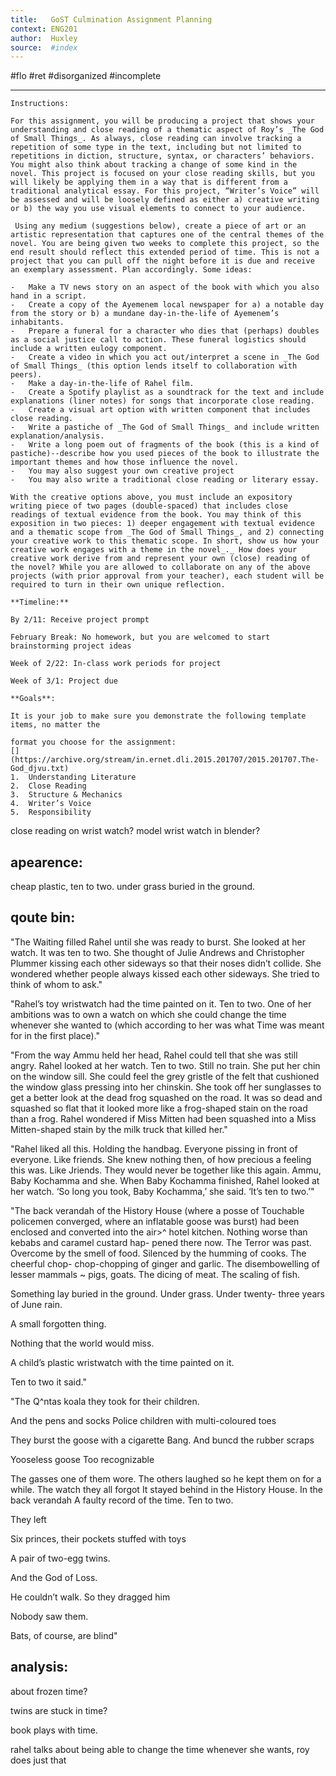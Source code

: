 ```yaml
---
title:   GoST Culmination Assignment Planning
context: ENG201
author:  Huxley
source:  #index
---
```


#flo #ret #disorganized #incomplete

---



```
Instructions: 

For this assignment, you will be producing a project that shows your understanding and close reading of a thematic aspect of Roy’s _The God of Small Things_. As always, close reading can involve tracking a repetition of some type in the text, including but not limited to repetitions in diction, structure, syntax, or characters’ behaviors. You might also think about tracking a change of some kind in the novel. This project is focused on your close reading skills, but you will likely be applying them in a way that is different from a traditional analytical essay. For this project, “Writer’s Voice” will be assessed and will be loosely defined as either a) creative writing or b) the way you use visual elements to connect to your audience.

 Using any medium (suggestions below), create a piece of art or an artistic representation that captures one of the central themes of the novel. You are being given two weeks to complete this project, so the end result should reflect this extended period of time. This is not a project that you can pull off the night before it is due and receive an exemplary assessment. Plan accordingly. Some ideas:

-   Make a TV news story on an aspect of the book with which you also hand in a script.
-   Create a copy of the Ayemenem local newspaper for a) a notable day from the story or b) a mundane day-in-the-life of Ayemenem’s inhabitants.
-   Prepare a funeral for a character who dies that (perhaps) doubles as a social justice call to action. These funeral logistics should include a written eulogy component.
-   Create a video in which you act out/interpret a scene in _The God of Small Things_ (this option lends itself to collaboration with peers).
-   Make a day-in-the-life of Rahel film.
-   Create a Spotify playlist as a soundtrack for the text and include explanations (liner notes) for songs that incorporate close reading.
-   Create a visual art option with written component that includes close reading.
-   Write a pastiche of _The God of Small Things_ and include written explanation/analysis.
-   Write a long poem out of fragments of the book (this is a kind of pastiche)--describe how you used pieces of the book to illustrate the important themes and how those influence the novel.
-   You may also suggest your own creative project
-   You may also write a traditional close reading or literary essay.

With the creative options above, you must include an expository writing piece of two pages (double-spaced) that includes close readings of textual evidence from the book. You may think of this exposition in two pieces: 1) deeper engagement with textual evidence and a thematic scope from _The God of Small Things_, and 2) connecting your creative work to this thematic scope. In short, show us how your creative work engages with a theme in the novel_._ How does your creative work derive from and represent your own (close) reading of the novel? While you are allowed to collaborate on any of the above projects (with prior approval from your teacher), each student will be required to turn in their own unique reflection.

**Timeline:**

By 2/11: Receive project prompt

February Break: No homework, but you are welcomed to start brainstorming project ideas

Week of 2/22: In-class work periods for project

Week of 3/1: Project due

**Goals**:

It is your job to make sure you demonstrate the following template items, no matter the

format you choose for the assignment:
[](https://archive.org/stream/in.ernet.dli.2015.201707/2015.201707.The-God_djvu.txt)
1.  Understanding Literature
2.  Close Reading
3.  Structure & Mechanics
4.  Writer’s Voice
5.  Responsibility
```



close reading on wrist watch? model wrist watch in blender?



## apearence:
cheap plastic, ten to two. under grass buried in the ground.


## qoute bin: 

"The Waiting filled Rahel until she was ready to burst. She
looked at her watch. It was ten to two. She thought of Julie 
Andrews and Christopher Plummer kissing each other sideways 
so that their noses didn’t collide. She wondered whether people 
always kissed each other sideways. She tried to think of whom 
to ask."

"Rahel’s toy wristwatch had the time painted on it. Ten to 
two. One of her ambitions was to own a watch on which she 
could change the time whenever she wanted to (which according 
to her was what Time was meant for in the first place)."


"From the way Ammu held her head, Rahel could tell that 
she was still angry. Rahel looked at her watch. Ten to two. Still 
no train. She put her chin on the window sill. She could feel 
the grey gristle of the felt that cushioned the window glass 
pressing into her chinskin. She took off her sunglasses to get a 
better look at the dead frog squashed on the road. It was so 
dead and squashed so flat that it looked more like a frog-shaped 
stain on the road than a frog. Rahel wondered if Miss Mitten 
had been squashed into a Miss Mitten-shaped stain by the milk 
truck that killed her."

"Rahel liked all this. Holding the handbag. Everyone pissing 
in front of everyone. Like friends. She knew nothing then, of 
how precious a feeling this was. Like Jriends. They would never 
be together like this again. Ammu, Baby Kochamma and she. 
When Baby Kochamma finished, Rahel looked at her watch. 
‘So long you took, Baby Kochamma,’ she said. ‘It’s ten to two.’"

"The back verandah of the History House (where a posse of 
Touchable policemen converged, where an inflatable goose was 
burst) had been enclosed and converted into the air>^ hotel 
kitchen. Nothing worse than kebabs and caramel custard hap- 
pened there now. The Terror was past. Overcome by the smell 
of food. Silenced by the humming of cooks. The cheerful chop- 
chop-chopping of ginger and garlic. The disembowelling of 
lesser mammals ~ pigs, goats. The dicing of meat. The scaling 
of fish. 

Something lay buried in the ground. Under grass. Under 
twenty- three years of June rain. 

A small forgotten thing. 

Nothing that the world would miss. 

A child’s plastic wristwatch with the time painted on it. 

Ten to two it said."



"The Q^ntas koala they took for their children. 

And the pens and socks Police children with multi-coloured 
toes 

They burst the goose with a cigarette Bang. And buncd the 
rubber scraps 

Yooseless goose Too recognizable 

The gasses one of them wore. The others laughed so he kept 
them on for a while. The watch they all forgot It stayed behind 
in the History House. In the back verandah A faulty record of 
the time. Ten to two. 

They left 

Six princes, their pockets stuffed with toys 

A pair of two-egg twins. 

And the God of Loss. 

He couldn’t walk. So they dragged him 

Nobody saw them. 

Bats, of course, are blind"





## analysis:


about frozen time? 

twins are stuck in time?

book plays with time. 

rahel talks about being able to change the time whenever she wants, roy does just that




































